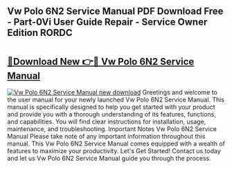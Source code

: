 ## Vw Polo 6N2 Service Manual PDF Download Free - Part-0Vi User Guide Repair - Service Owner Edition RORDC

# <h2><a href="http://bc82970.oget.top/?id=Vw+Polo+6N2+Service+Manual">🔗Download New 👉🔴 Vw Polo 6N2 Service Manual</a></h2>

[![Vw Polo 6N2 Service Manual new download](https://i.imgur.com/5g1atiW.png)](http://bc82970.oget.top/?id=Vw+Polo+6N2+Service+Manual)
Greetings and welcome to the user manual for your newly launched Vw Polo 6N2 Service Manual. This manual is specifically designed to help you get started with your product and provide you with a thorough understanding of its features, functions, and capabilities. You will find clear instructions for installation, usage, maintenance, and troubleshooting. Important Notes Vw Polo 6N2 Service Manual Please take note of any important information throughout this manual. This Vw Polo 6N2 Service Manual comes equipped with a wealth of features to maximize your productivity. Let's Get Started! Contact us today and let us Vw Polo 6N2 Service Manual guide you through the process.

